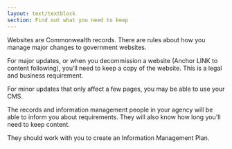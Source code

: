 ```yaml
---
layout: text/textblock
section: Find out what you need to keep
---
```

Websites are Commonwealth records. There are rules about how you manage major changes to government websites.

For major updates, or when you decommission a website (Anchor LINK to content following), you’ll need to keep a copy of the website. This is a legal and business requirement.

For minor updates that only affect a few pages, you may be able to use your CMS. 

The records and information management people in your agency will be able to inform you about requirements. They will also know how long you'll need to keep content.

They should work with you to create an Information Management Plan.
